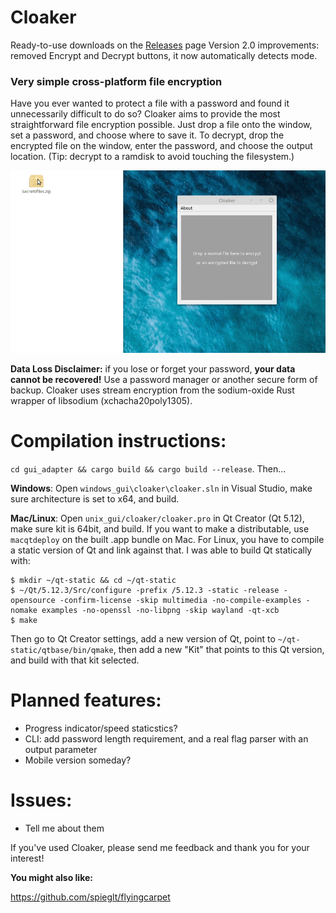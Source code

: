 # Cloaker

Ready-to-use downloads on the [Releases](https://github.com/spieglt/Cloaker/releases) page
Version 2.0 improvements: removed Encrypt and Decrypt buttons, it now automatically detects mode.

### Very simple cross-platform file encryption

Have you ever wanted to protect a file with a password and found it unnecessarily difficult to do so? Cloaker aims to provide the most straightforward file encryption possible. Just drop a file onto the window, set a password, and choose where to save it. To decrypt, drop the encrypted file on the window, enter the password, and choose the output location. (Tip: decrypt to a ramdisk to avoid touching the filesystem.)

![Demo](demo.gif)

**Data Loss Disclaimer:** if you lose or forget your password, **your data cannot be recovered!** Use a password manager or another secure form of backup. Cloaker uses stream encryption from the sodium-oxide Rust wrapper of libsodium (xchacha20poly1305).

# Compilation instructions:
`cd gui_adapter && cargo build && cargo build --release`. Then...

**Windows**: Open `windows_gui\cloaker\cloaker.sln` in Visual Studio, make sure architecture is set to x64, and build.

**Mac/Linux**: Open `unix_gui/cloaker/cloaker.pro` in Qt Creator (Qt 5.12), make sure kit is 64bit, and build.
If you want to make a distributable, use `macqtdeploy` on the built .app bundle on Mac. For Linux, you have to compile a static version of Qt and link against that. I was able to build Qt statically with:
```
$ mkdir ~/qt-static && cd ~/qt-static
$ ~/Qt/5.12.3/Src/configure -prefix /5.12.3 -static -release -opensource -confirm-license -skip multimedia -no-compile-examples -nomake examples -no-openssl -no-libpng -skip wayland -qt-xcb
$ make
```
Then go to Qt Creator settings, add a new version of Qt, point to `~/qt-static/qtbase/bin/qmake`, then add a new "Kit" that points to this Qt version, and build with that kit selected.

# Planned features:
- Progress indicator/speed staticstics?
- CLI: add password length requirement, and a real flag parser with an output parameter
- Mobile version someday?

# Issues:
- Tell me about them

If you've used Cloaker, please send me feedback and thank you for your interest!

**You might also like:** 

https://github.com/spieglt/flyingcarpet

